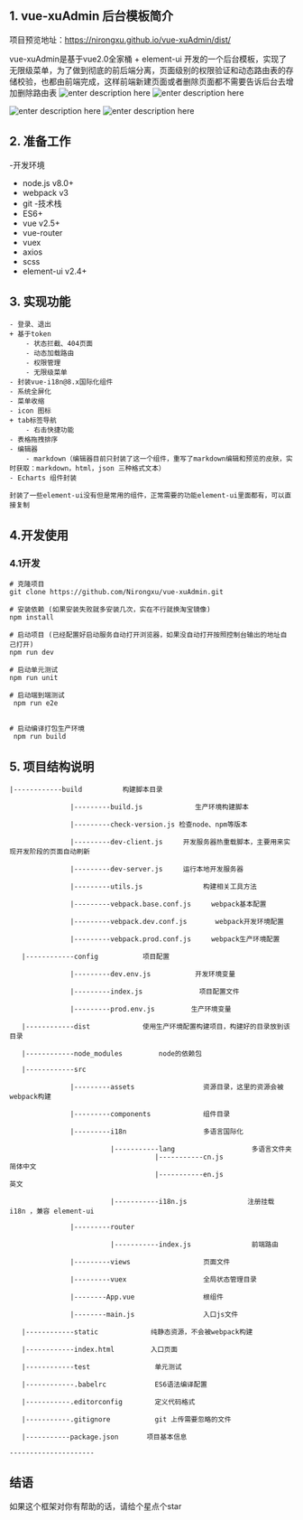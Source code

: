 ## 1. vue-xuAdmin 后台模板简介

项目预览地址：https://nirongxu.github.io/vue-xuAdmin/dist/

vue-xuAdmin是基于vue2.0全家桶 + element-ui 开发的一个后台模板，实现了无限级菜单，为了做到彻底的前后端分离，页面级别的权限验证和动态路由表的存储校验，也都由前端完成，这样前端新建页面或者删除页面都不需要告诉后台去增加删除路由表
![enter description here](https://i.loli.net/2018/12/12/5c102baf4f986.jpg)
![enter description here](https://i.loli.net/2018/12/12/5c10a2f90e38a.jpg)

![enter description here](https://i.loli.net/2018/12/12/5c102aefebb51.jpg)
![enter description here](https://i.loli.net/2018/12/12/5c102c115c130.jpg)
## 2. 准备工作
-开发环境
- node.js v8.0+
- webpack v3
- git
-技术栈
- ES6+
- vue v2.5+
- vue-router
- vuex
- axios
- scss
- element-ui v2.4+

## 3. 实现功能
```
- 登录、退出
+ 基于token
	- 状态拦截、404页面
	- 动态加载路由
	- 权限管理
	- 无限级菜单
- 封装vue-i18n@8.x国际化组件
- 系统全屏化
- 菜单收缩
- icon 图标
+ tab标签导航
	- 右击快捷功能
- 表格拖拽排序
- 编辑器
	- markdown（编辑器目前只封装了这一个组件，重写了markdown编辑和预览的皮肤，实时获取：markdown，html，json 三种格式文本）
- Echarts 组件封装

封装了一些element-ui没有但是常用的组件，正常需要的功能element-ui里面都有，可以直接复制

```
## 4.开发使用
### 4.1开发
```
# 克隆项目
git clone https://github.com/Nirongxu/vue-xuAdmin.git

# 安装依赖 (如果安装失败就多安装几次，实在不行就换淘宝镜像)
npm install

# 启动项目 (已经配置好启动服务自动打开浏览器，如果没自动打开按照控制台输出的地址自己打开)
npm run dev

# 启动单元测试
npm run unit

# 启动端到端测试
 npm run e2e


# 启动编译打包生产环境
 npm run build
```

## 5. 项目结构说明
```
|------------build          构建脚本目录

               |---------build.js             生产环境构建脚本

               |---------check-version.js 检查node、npm等版本

               |---------dev-client.js     开发服务器热重载脚本，主要用来实现开发阶段的页面自动刷新

               |---------dev-server.js     运行本地开发服务器

               |---------utils.js               构建相关工具方法

               |---------vebpack.base.conf.js     webpack基本配置

               |---------vebpack.dev.conf.js       webpack开发环境配置

               |---------vebpack.prod.conf.js     webpack生产环境配置   

   |------------config           项目配置

               |---------dev.env.js           开发环境变量

               |---------index.js              项目配置文件

               |---------prod.env.js         生产环境变量

   |------------dist             使用生产环境配置构建项目，构建好的目录放到该目录

   |------------node_modules         node的依赖包

   |------------src

               |---------assets                 资源目录，这里的资源会被webpack构建

               |---------components        		组件目录

			   |---------i18n					多语言国际化

						 |-----------lang             		多语言文件夹
						 			|-----------cn.js               	简体中文
									|-----------en.js               	英文

                         |-----------i18n.js               注册挂载 i18n ，兼容 element-ui

               |---------router

                         |-----------index.js               前端路由

			   |---------views					页面文件

			   |---------vuex					全局状态管理目录

               |--------App.vue                	根组件

               |--------main.js                 入口js文件

   |------------static             纯静态资源，不会被webpack构建

   |------------index.html         入口页面

   |------------test        		单元测试

   |------------.babelrc            ES6语法编译配置

   |-----------.editorconfig      	定义代码格式

   |-----------.gitignore         	git 上传需要忽略的文件

   |-----------package.json       项目基本信息

---------------------
```
## 结语
如果这个框架对你有帮助的话，请给个星点个star
